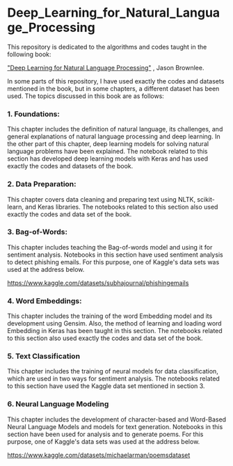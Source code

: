# Deep_Learning_for_Natural_Language_Processing

This repository is dedicated to the algorithms and codes taught in the following book:

["Deep Learning for Natural Language Processing"](https://machinelearningmastery.com/deep-learning-for-nlp/) , Jason Brownlee.

In some parts of this repository, I have used exactly the codes and datasets mentioned in the book, but in some chapters, a different dataset has been used.
The topics discussed in this book are as follows:

### 1. Foundations:
This chapter includes the definition of natural language, its challenges, and general explanations of natural language processing and deep learning. In the other part of this chapter, deep learning models for solving natural language problems have been explained.
The notebook related to this section has developed deep learning models with Keras and has used exactly the codes and datasets of the book.

### 2. Data Preparation:
This chapter covers data cleaning and preparing text using NLTK, scikit-learn, and Keras libraries.
The notebooks related to this section also used exactly the codes and data set of the book.

### 3. Bag-of-Words:
This chapter includes teaching the Bag-of-words model and using it for sentiment analysis.
Notebooks in this section have used sentiment analysis to detect phishing emails. For this purpose, one of Kaggle's data sets was used at the address below.

https://www.kaggle.com/datasets/subhajournal/phishingemails

### 4. Word Embeddings:
This chapter includes the training of the word Embedding model and its development using Gensim. Also, the method of learning and loading word Embedding in Keras has been taught in this section.
The notebooks related to this section also used exactly the codes and data set of the book.

### 5. Text Classification
This chapter includes the training of neural models for data classification, which are used in two ways for sentiment analysis.
The notebooks related to this section have used the Kaggle data set mentioned in section 3.

### 6. Neural Language Modeling
This chapter includes the development of character-based and Word-Based Neural Language Models and models for text generation.
Notebooks in this section have been used for analysis and to generate poems. For this purpose, one of Kaggle's data sets was used at the address below.

https://www.kaggle.com/datasets/michaelarman/poemsdataset


